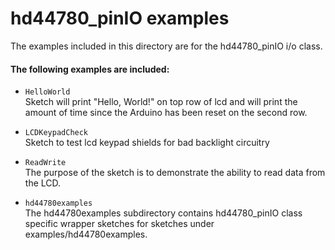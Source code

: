 hd44780_pinIO examples
=======================

The examples included in this directory are for the hd44780_pinIO i/o class.

#### The following examples are included:

- `HelloWorld`<br>
Sketch will print "Hello, World!" on top row of lcd
and will print the amount of time since the Arduino has been reset
on the second row.

- `LCDKeypadCheck`<br>
Sketch to test lcd keypad shields for bad backlight circuitry

- `ReadWrite`<br>
The purpose of the sketch is to demonstrate the ability to read data from
the LCD.

- `hd44780examples`<br>
The hd44780examples subdirectory contains
hd44780_pinIO class specific wrapper sketches for sketches under
examples/hd44780examples.
